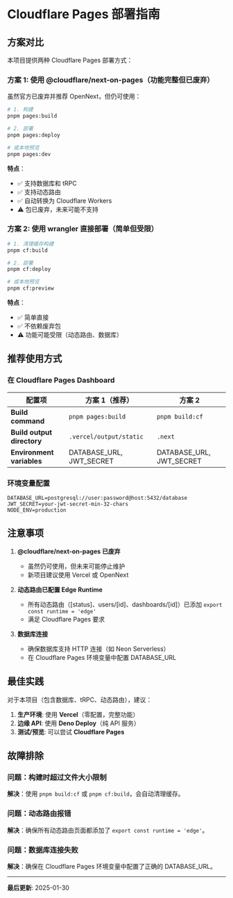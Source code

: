 # Cloudflare Pages 部署指南

## 方案对比

本项目提供两种 Cloudflare Pages 部署方式：

### 方案 1: 使用 @cloudflare/next-on-pages（功能完整但已废弃）

虽然官方已废弃并推荐 OpenNext，但仍可使用：

```bash
# 1. 构建
pnpm pages:build

# 2. 部署
pnpm pages:deploy

# 或本地预览
pnpm pages:dev
```

**特点**：
- ✅ 支持数据库和 tRPC
- ✅ 支持动态路由
- ✅ 自动转换为 Cloudflare Workers
- ⚠️ 包已废弃，未来可能不支持

### 方案 2: 使用 wrangler 直接部署（简单但受限）

```bash
# 1. 清理缓存构建
pnpm cf:build

# 2. 部署
pnpm cf:deploy

# 或本地预览
pnpm cf:preview
```

**特点**：
- ✅ 简单直接
- ✅ 不依赖废弃包
- ⚠️ 功能可能受限（动态路由、数据库）

## 推荐使用方式

### 在 Cloudflare Pages Dashboard

| 配置项 | 方案 1（推荐） | 方案 2 |
|--------|--------------|--------|
| **Build command** | `pnpm pages:build` | `pnpm build:cf` |
| **Build output directory** | `.vercel/output/static` | `.next` |
| **Environment variables** | DATABASE_URL, JWT_SECRET | DATABASE_URL, JWT_SECRET |

### 环境变量配置

```env
DATABASE_URL=postgresql://user:password@host:5432/database
JWT_SECRET=your-jwt-secret-min-32-chars
NODE_ENV=production
```

## 注意事项

1. **@cloudflare/next-on-pages 已废弃**
   - 虽然仍可使用，但未来可能停止维护
   - 新项目建议使用 Vercel 或 OpenNext

2. **动态路由已配置 Edge Runtime**
   - 所有动态路由（[status]、users/[id]、dashboards/[id]）已添加 `export const runtime = 'edge'`
   - 满足 Cloudflare Pages 要求

3. **数据库连接**
   - 确保数据库支持 HTTP 连接（如 Neon Serverless）
   - 在 Cloudflare Pages 环境变量中配置 DATABASE_URL

## 最佳实践

对于本项目（包含数据库、tRPC、动态路由），建议：

1. **生产环境**: 使用 **Vercel**（零配置，完整功能）
2. **边缘 API**: 使用 **Deno Deploy**（纯 API 服务）
3. **测试/预览**: 可以尝试 **Cloudflare Pages**

## 故障排除

### 问题：构建时超过文件大小限制

**解决**：使用 `pnpm build:cf` 或 `pnpm cf:build`，会自动清理缓存。

### 问题：动态路由报错

**解决**：确保所有动态路由页面都添加了 `export const runtime = 'edge'`。

### 问题：数据库连接失败

**解决**：确保在 Cloudflare Pages 环境变量中配置了正确的 DATABASE_URL。

---

**最后更新**: 2025-01-30

